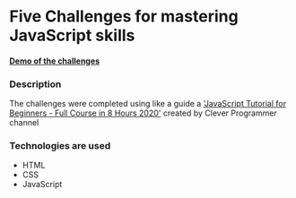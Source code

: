 
# Five Challenges for mastering JavaScript skills 

#### [Demo of the challenges](https://annasakivska.github.io/Five-Challenges-for-mastering-JavaScript-skills-/index.html)

### Description

The challenges were completed using like a guide a ['JavaScript Tutorial for Beginners - Full Course in 8 Hours 2020'](https://www.youtube.com/watch?v=Qqx_wzMmFeA) created by Clever Programmer channel


### Technologies are used

- HTML
- CSS
- JavaScript
